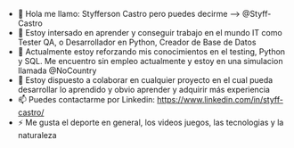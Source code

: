 - 👋 Hola me llamo: Styfferson Castro pero puedes decirme -->  @Styff-Castro
- 👀 Estoy intersado en aprender y conseguir trabajo en el mundo IT como Tester QA, o Desarrollador en Python, Creador de Base de Datos
- 🌱 Actualmente estoy reforzando mis conocimientos en el testing, Python y SQL. Me encuentro sin empleo actualmente y estoy en una simulacion llamada @NoCountry
- 💞️ Estoy dispuesto a colaborar en cualquier proyecto en el cual pueda desarrollar lo aprendido y obvio aprender y adquirir más experiencia
- 📫 Puedes contactarme por Linkedin: https://www.linkedin.com/in/styff-castro/ 
- ⚡ Me gusta el deporte en general, los videos juegos, las tecnologias y la naturaleza

<!---
Styff-Castro/Styff-Castro is a ✨ special ✨ repository because its `README.md` (this file) appears on your GitHub profile.
You can click the Preview link to take a look at your changes.
--->
